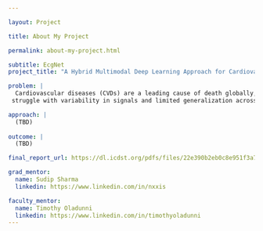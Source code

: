 ```yaml
---

layout: Project

title: About My Project

permalink: about-my-project.html

subtitle: EcgNet
project_title: "A Hybrid Multimodal Deep Learning Approach for Cardiovascular Disease (CVD) Diagnosis"

problem: |
  Cardiovascular diseases (CVDs) are a leading cause of death globally, and early, accurate diagnosis is critical. Traditional ECG analysis methods often 
 struggle with variability in signals and limited generalization across patient data

approach: |
  (TBD)
  
outcome: |
  (TBD)

final_report_url: https://dl.icdst.org/pdfs/files/22e390b2eb0c8e951f3a742fda5b2d1d.pdf

grad_mentor:
  name: Sudip Sharma
  linkedin: https://www.linkedin.com/in/nxxis

faculty_mentor:
  name: Timothy Oladunni
  linkedin: https://www.linkedin.com/in/timothyoladunni
---
```

